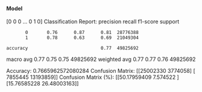 #### Model
[0 0 0 ... 0 1 0]
Classification Report:
              precision    recall  f1-score   support

           0       0.76      0.87      0.81  28776388
           1       0.78      0.63      0.69  21049304

    accuracy                           0.77  49825692
   macro avg       0.77      0.75      0.75  49825692
weighted avg       0.77      0.77      0.76  49825692

Accuracy: 0.7665962572080284
Confusion Matrix:
[[25002330  3774058]
 [ 7855445 13193859]]
Confusion Matrix (%):
[[50.17959409  7.574522  ]
 [15.76585228 26.48003163]]
